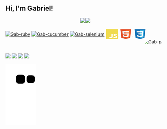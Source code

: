 ## Hi, I'm Gabriel!

<div align="center">
  <a href="https://github.com/gabrowspeba">
  <img height="160em" src="https://github-readme-stats.vercel.app/api?username=gabrowspeba&show_icons=true&theme=dracula&include_all_commits=true&count_private=true"/><img height="160em" src="https://github-readme-stats.vercel.app/api/top-langs/?username=gabrowspeba&layout=compact&langs_count=7&theme=dracula"/>
</div>
<div style="display: inline_block"><br>
  <img align="center" alt="Gab-ruby" height="30" width="40" src="https://cdn.jsdelivr.net/gh/devicons/devicon/icons/ruby/ruby-original.svg" />
  <img align="center" alt="Gab-cucumber" height="30" width="40" src="https://cdn.jsdelivr.net/gh/devicons/devicon/icons/cucumber/cucumber-plain.svg" />
<img align="center" alt="Gab-selenium" height="30" width="40" src="https://cdn.jsdelivr.net/gh/devicons/devicon/icons/selenium/selenium-original.svg" />
  <img align="center" alt="Gab-Js" height="30" width="40" src="https://raw.githubusercontent.com/devicons/devicon/master/icons/javascript/javascript-plain.svg">
  <img align="center" alt="Gab-HTML" height="30" width="40" src="https://raw.githubusercontent.com/devicons/devicon/master/icons/html5/html5-original.svg">
  <img align="center" alt="Gab-CSS" height="30" width="40" src="https://raw.githubusercontent.com/devicons/devicon/master/icons/css3/css3-original.svg">
  <img align="right" alt="Gab-pic" height="150" style="border-radius:500px;" src="https://picrew.me/shareImg/org/202208/338224_X28X7Kff.png">
</div>
  
  ##
 
<div> <br />
  <a href="https://instagram.com/gabrielpeba" target="_blank"><img src="https://img.shields.io/badge/-Instagram-%23E4405F?style=for-the-badge&logo=instagram&logoColor=white" target="_blank"></a>
  <a href="https://twitter.com/gabrowspeba" target="_blank"><img src="https://img.shields.io/badge/Twitter-1DA1F2?style=for-the-badge&logo=twitter&logoColor=white" target="_blank"></a>
  <a href="https://www.linkedin.com/in/gabriel-barbosa-a5217a222/" target="_blank"><img src="https://img.shields.io/badge/-LinkedIn-%230077B5?style=for-the-badge&logo=linkedin&logoColor=white" target="_blank"></a>
  <a href = "mailto:gabrielpebarbosa@gmail.com"><img src="https://img.shields.io/badge/-Gmail-%23333?style=for-the-badge&logo=gmail&logoColor=white" target="_blank"></a><br />
 
  ![Snake animation](https://github.com/rafaballerini/rafaballerini/blob/output/github-contribution-grid-snake.svg)
 
</div>
